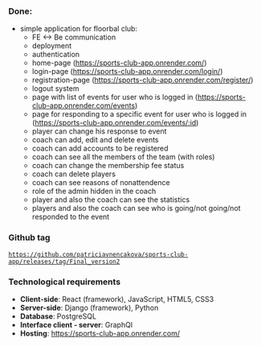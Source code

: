 ### Done:
- simple application for floorbal club: 
  - FE <-> Be communication
  - deployment
  - authentication 
  - home-page (https://sports-club-app.onrender.com/)
  - login-page (https://sports-club-app.onrender.com/login/)
  - registration-page (https://sports-club-app.onrender.com/register/)
  - logout system
  - page with list of events for user who is logged in (https://sports-club-app.onrender.com/events)
  - page for responding to a specific event  for user who is logged in (https://sports-club-app.onrender.com/events/:id)
  - player can change his response to event
  - coach can add, edit and delete events 
  - coach can add accounts to be registered 
  - coach can see all the members of the team (with roles)
  - coach can change the membership fee status
  - coach can delete players 
  - coach can see reasons of nonattendence
  - role of the admin hidden in the coach
  - player and also the coach can see the statistics
  - players and also the coach can see who is going/not going/not responded to the event

### Github tag
[`https://github.com/patriciavnencakova/sports-club-app/releases/tag/Final_version2`](https://github.com/patriciavnencakova/sports-club-app/releases/tag/Final_version2) 

### Technological requirements

- **Client-side**: React (framework), JavaScript, HTML5, CSS3
- **Server-side**: Django (framework), Python
- **Database**: PostgreSQL
- **Interface client - server**: GraphQl
- **Hosting**: https://sports-club-app.onrender.com/

